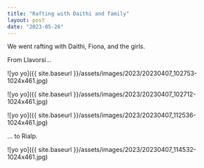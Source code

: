 ```yaml
---
title: "Rafting with Daithi and family"
layout: post
date: "2023-05-26"
---
```


We went rafting with Daithi, Fiona, and the girls.

From Llavorsí...

![yo yo]({{ site.baseurl }}/assets/images/2023/20230407_102753-1024x461.jpg)

![yo yo]({{ site.baseurl }}/assets/images/2023/20230407_102712-1024x461.jpg)

![yo yo]({{ site.baseurl }}/assets/images/2023/20230407_112536-1024x461.jpg)

... to Rialp.

![yo yo]({{ site.baseurl }}/assets/images/2023/20230407_114532-1024x461.jpg)
